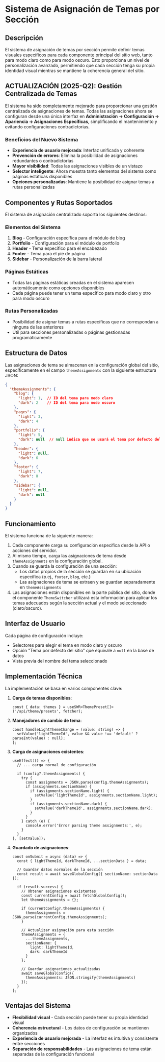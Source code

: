 # Sistema de Asignación de Temas por Sección

## Descripción

El sistema de asignación de temas por sección permite definir temas visuales específicos para cada componente principal del sitio web, tanto para modo claro como para modo oscuro. Esto proporciona un nivel de personalización avanzado, permitiendo que cada sección tenga su propia identidad visual mientras se mantiene la coherencia general del sitio.

## ACTUALIZACIÓN (2025-Q2): Gestión Centralizada de Temas

El sistema ha sido completamente mejorado para proporcionar una gestión centralizada de asignaciones de temas. Todas las asignaciones ahora se configuran desde una única interfaz en **Administración → Configuración → Apariencia → Asignaciones Específicas**, simplificando el mantenimiento y evitando configuraciones contradictorias.

### Beneficios del Nuevo Sistema

- **Experiencia de usuario mejorada**: Interfaz unificada y coherente
- **Prevención de errores**: Elimina la posibilidad de asignaciones redundantes o contradictorias
- **Mayor visibilidad**: Todas las asignaciones visibles de un vistazo
- **Selector inteligente**: Ahora muestra tanto elementos del sistema como páginas estáticas disponibles
- **Opciones personalizadas**: Mantiene la posibilidad de asignar temas a rutas personalizadas

## Componentes y Rutas Soportados

El sistema de asignación centralizado soporta los siguientes destinos:

### Elementos del Sistema
1. **Blog** - Configuración específica para el módulo de blog
2. **Portfolio** - Configuración para el módulo de portfolio
3. **Header** - Tema específico para el encabezado
4. **Footer** - Tema para el pie de página
5. **Sidebar** - Personalización de la barra lateral

### Páginas Estáticas
- Todas las páginas estáticas creadas en el sistema aparecen automáticamente como opciones disponibles
- Cada página puede tener un tema específico para modo claro y otro para modo oscuro

### Rutas Personalizadas
- Posibilidad de asignar temas a rutas específicas que no correspondan a ninguna de las anteriores
- Útil para secciones personalizadas o páginas gestionadas programáticamente

## Estructura de Datos

Las asignaciones de tema se almacenan en la configuración global del sitio, específicamente en el campo `themeAssignments` con la siguiente estructura JSON:

```json
{
  "themeAssignments": {
    "blog": { 
      "light": 1,  // ID del tema para modo claro
      "dark": 2    // ID del tema para modo oscuro
    },
    "pages": { 
      "light": 3, 
      "dark": 4 
    },
    "portfolio": { 
      "light": 5, 
      "dark": null  // null indica que se usará el tema por defecto del sitio
    },
    "header": { 
      "light": null, 
      "dark": 6 
    },
    "footer": { 
      "light": 7, 
      "dark": 8 
    },
    "sidebar": { 
      "light": null, 
      "dark": null 
    }
  }
}
```

## Funcionamiento

El sistema funciona de la siguiente manera:

1. Cada componente carga su configuración específica desde la API o acciones del servidor.
2. Al mismo tiempo, carga las asignaciones de tema desde `themeAssignments` en la configuración global.
3. Cuando se guarda la configuración de una sección:
   - Los datos propios de la sección se guardan en su ubicación específica (p.ej., `footer`, `blog`, etc.)
   - Las asignaciones de tema se extraen y se guardan separadamente en `themeAssignments`
4. Las asignaciones están disponibles en la parte pública del sitio, donde el componente `ThemeSwitcher` utilizará esta información para aplicar los temas adecuados según la sección actual y el modo seleccionado (claro/oscuro).

## Interfaz de Usuario

Cada página de configuración incluye:

- Selectores para elegir el tema en modo claro y oscuro
- Opción "Tema por defecto del sitio" que equivale a `null` en la base de datos
- Vista previa del nombre del tema seleccionado

## Implementación Técnica

La implementación se basa en varios componentes clave:

1. **Carga de temas disponibles**:
   ```tsx
   const { data: themes } = useSWR<ThemePreset[]>('/api/theme/presets', fetcher);
   ```

2. **Manejadores de cambio de tema**:
   ```tsx
   const handleLightThemeChange = (value: string) => {
     setValue('lightThemeId', value && value !== 'default' ? parseInt(value) : null);
   };
   ```

3. **Carga de asignaciones existentes**:
   ```tsx
   useEffect(() => {
     // ... carga normal de configuración
     
     if (config?.themeAssignments) {
       try {
         const assignments = JSON.parse(config.themeAssignments);
         if (assignments.sectionName) {
           if (assignments.sectionName.light) {
             setValue('lightThemeId', assignments.sectionName.light);
           }
           if (assignments.sectionName.dark) {
             setValue('darkThemeId', assignments.sectionName.dark);
           }
         }
       } catch (e) {
         console.error('Error parsing theme assignments:', e);
       }
     }
   }, [setValue]);
   ```

4. **Guardado de asignaciones**:
   ```tsx
   const onSubmit = async (data) => {
     const { lightThemeId, darkThemeId, ...sectionData } = data;
     
     // Guardar datos normales de la sección
     const result = await saveGlobalConfig({ sectionName: sectionData });
     
     if (result.success) {
       // Obtener asignaciones existentes
       const currentConfig = await fetchGlobalConfig();
       let themeAssignments = {};
       
       if (currentConfig?.themeAssignments) {
         themeAssignments = JSON.parse(currentConfig.themeAssignments);
       }
       
       // Actualizar asignación para esta sección
       themeAssignments = {
         ...themeAssignments,
         sectionName: {
           light: lightThemeId,
           dark: darkThemeId
         }
       };
       
       // Guardar asignaciones actualizadas
       await saveGlobalConfig({
         themeAssignments: JSON.stringify(themeAssignments)
       });
     }
   };
   ```

## Ventajas del Sistema

- **Flexibilidad visual** - Cada sección puede tener su propia identidad visual
- **Coherencia estructural** - Los datos de configuración se mantienen organizados
- **Experiencia de usuario mejorada** - La interfaz es intuitiva y consistente entre secciones
- **Separación de responsabilidades** - Las asignaciones de tema están separadas de la configuración funcional
